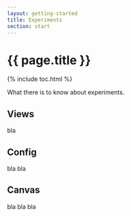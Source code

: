 ```yaml
---
layout: getting-started
title: Experiments
section: start
---
```


# {{ page.title }}

{% include toc.html %}

What there is to know about experiments.

## Views

bla

## Config

bla bla

## Canvas

bla bla bla
